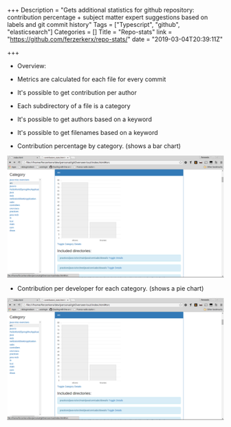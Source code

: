 +++
Description = "Gets additional statistics for github repository: contribution percentage + subject matter expert suggestions based on labels and git commit history"
Tags = ["Typescript", "github", "elasticsearch"]
Categories = []
Title = "Repo-stats"
link = "https://github.com/ferzerkerx/repo-stats/"
date = "2019-03-04T20:39:11Z"

+++

+ Overview:
 - Metrics are calculated for each file for every commit
 - It's possible to get contribution per author
 - Each subdirectory of a file is a category
 - It's possible to get authors based on a keyword
 - It's possible to get filenames based on a keyword

- Contribution percentage by category. (shows a bar chart)
<img src="https://raw.githubusercontent.com/ferzerkerx/repo-stats/master/screenshots/repo-stats-1.png" class="project-img img-fluid"/>

- Contribution per developer for each category. (shows a pie chart)
<img src="https://raw.githubusercontent.com/ferzerkerx/repo-stats/master/screenshots/repo-stats-1.png" class="project-img img-fluid"/>


